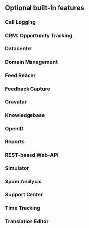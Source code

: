 
## Optional built-in features ##

### Call Logging ###

### CRM: Opportunity Tracking ###

### Datacenter ###

### Domain Management ###

### Feed Reader ###

### Feedback Capture ###

### Gravatar ###

### Knowledgebase ###

### OpenID ###

### Reports ###

### REST-based Web-API ###

### Simulator ###

### Spam Analysis ###

### Support Center ###

### Time Tracking ###

### Translation Editor ###

